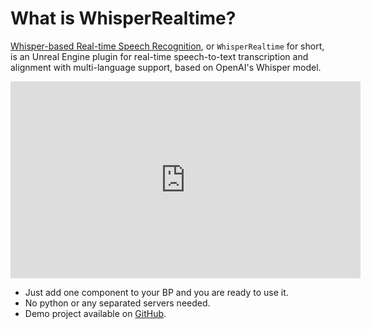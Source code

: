 # What is WhisperRealtime?

[Whisper-based Real-time Speech Recognition](https://www.unrealengine.com/marketplace/product/d293a6a427c94831888ca0f47bc5939b), or `WhisperRealtime` for short, is an Unreal Engine plugin for real-time speech-to-text transcription and alignment with multi-language support, based on OpenAI's Whisper model.

<iframe width="560" height="315" src="https://www.youtube.com/embed/hiLW7y5wrxs" title="YouTube video player" frameborder="0" allow="accelerometer; autoplay; clipboard-write; encrypted-media; gyroscope; picture-in-picture" allowfullscreen></iframe>

- Just add one component to your BP and you are ready to use it.
- No python or any separated servers needed.
- Demo project available on [GitHub](https://github.com/Akiya-Research-Institute/WhisperRealtime-Demo).